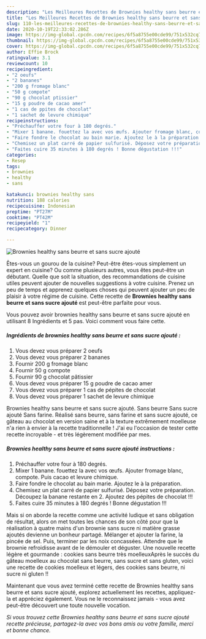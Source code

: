 ```yaml
---
description: "Les Meilleures Recettes de Brownies healthy sans beurre et sans sucre ajouté"
title: "Les Meilleures Recettes de Brownies healthy sans beurre et sans sucre ajouté"
slug: 110-les-meilleures-recettes-de-brownies-healthy-sans-beurre-et-sans-sucre-ajoute
date: 2020-10-19T22:33:02.286Z
image: https://img-global.cpcdn.com/recipes/6f5a8755e00cde99/751x532cq70/brownies-healthy-sans-beurre-et-sans-sucre-ajoute-photo-principale-de-la-recette.jpg
thumbnail: https://img-global.cpcdn.com/recipes/6f5a8755e00cde99/751x532cq70/brownies-healthy-sans-beurre-et-sans-sucre-ajoute-photo-principale-de-la-recette.jpg
cover: https://img-global.cpcdn.com/recipes/6f5a8755e00cde99/751x532cq70/brownies-healthy-sans-beurre-et-sans-sucre-ajoute-photo-principale-de-la-recette.jpg
author: Effie Brock
ratingvalue: 3.1
reviewcount: 10
recipeingredient:
- "2 oeufs"
- "2 bananes"
- "200 g fromage blanc"
- "50 g compote"
- "90 g chocolat ptissier"
- "15 g poudre de cacao amer"
- "1 cas de ppites de chocolat"
- "1 sachet de levure chimique"
recipeinstructions:
- "Préchauffer votre four à 180 degrés."
- "Mixer 1 banane. fouettez la avec vos œufs. Ajouter fromage blanc, compote. Puis cacao et levure chimique."
- "Faire fondre le chocolat au bain marie. Ajoutez le à la préparation."
- "Chemisez un plat carré de papier sulfurisé. Déposez votre préparation. Découpez la banane restante en 2. Ajoutez des pépites de chocolat !!!"
- "Faites cuire 35 minutes à 180 degrés ! Bonne dégustation !!!"
categories:
- Resep
tags:
- brownies
- healthy
- sans

katakunci: brownies healthy sans 
nutrition: 188 calories
recipecuisine: Indonesian
preptime: "PT27M"
cooktime: "PT42M"
recipeyield: "1"
recipecategory: Dinner

---
```



![Brownies healthy sans beurre et sans sucre ajouté](https://img-global.cpcdn.com/recipes/6f5a8755e00cde99/751x532cq70/brownies-healthy-sans-beurre-et-sans-sucre-ajoute-photo-principale-de-la-recette.jpg)

Êtes-vous un gourou de la cuisine? Peut-être êtes-vous simplement un expert en cuisine? Ou comme plusieurs autres, vous êtes peut-être un débutant. Quelle que soit la situation, des recommandations de cuisine utiles peuvent ajouter de nouvelles suggestions à votre cuisine. Prenez un peu de temps et apprenez quelques choses qui peuvent ajouter un peu de plaisir à votre régime de cuisine. Cette recette de <strong> Brownies healthy sans beurre et sans sucre ajouté </strong> est peut-être parfaite pour vous.

<!--inarticleads1-->

Vous pouvez avoir brownies healthy sans beurre et sans sucre ajouté en utilisant 8 Ingrédients et 5 pas. Voici comment vous faire cette.

##### Ingrédients de brownies healthy sans beurre et sans sucre ajouté :

1. Vous devez vous préparer 2 oeufs
1. Vous devez vous préparer 2 bananes
1. Fournir 200 g fromage blanc
1. Fournir 50 g compote
1. Fournir 90 g chocolat pâtissier
1. Vous devez vous préparer 15 g poudre de cacao amer
1. Vous devez vous préparer 1 cas de pépites de chocolat
1. Vous devez vous préparer 1 sachet de levure chimique


Brownies healthy sans beurre et sans sucre ajouté. Sans beurre Sans sucre ajouté Sans farine. Réalisé sans beurre, sans farine et sans sucre ajouté, ce gâteau au chocolat en version saine et à la texture extrêmement moelleuse n&#39;a rien à envier à la recette traditionnelle ! J&#39;ai eu l&#39;occasion de tester cette recette incroyable - et très légèrement modifiée par mes. 

<!--inarticleads2-->

##### Brownies healthy sans beurre et sans sucre ajouté instructions :

1. Préchauffer votre four à 180 degrés.
1. Mixer 1 banane. fouettez la avec vos œufs. Ajouter fromage blanc, compote. Puis cacao et levure chimique.
1. Faire fondre le chocolat au bain marie. Ajoutez le à la préparation.
1. Chemisez un plat carré de papier sulfurisé. Déposez votre préparation. Découpez la banane restante en 2. Ajoutez des pépites de chocolat !!!
1. Faites cuire 35 minutes à 180 degrés ! Bonne dégustation !!!


Mais si on aborde la recette comme une activité ludique et sans obligation de résultat, alors on met toutes les chances de son côté pour que la réalisation à quatre mains d&#39;un brownie sans sucre ni matière grasse ajoutés devienne un bonheur partagé. Mélanger et ajouter la farine, la pincée de sel. Puis, terminer par les noix concassées. Attendre que le brownie refroidisse avant de le démouler et déguster. Une nouvelle recette légère et gourmande : cookies sans beurre très moelleuxAprès le succès du gâteau moelleux au chocolat sans beurre, sans sucre et sans gluten, voici une recette de cookies moelleux et légers, des cookies sans beurre, ni sucre ni gluten !! 

<!--inarticleads1-->

<p>
Maintenant que vous avez terminé cette recette de Brownies healthy sans beurre et sans sucre ajouté, explorez actuellement les recettes, appliquez-la et appréciez également. Vous ne le reconnaissez jamais - vous avez peut-être découvert une toute nouvelle vocation.
</p>

<p>
<i>Si vous trouvez cette Brownies healthy sans beurre et sans sucre ajouté recette précieuse, partagez-la avec vos bons amis ou votre famille, merci et bonne chance.</i>
</p>
